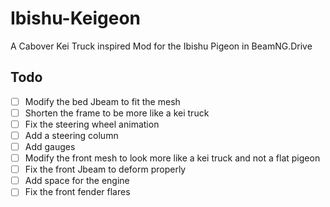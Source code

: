 # Ibishu-Keigeon
A Cabover Kei Truck inspired Mod for the Ibishu Pigeon in BeamNG.Drive

## Todo
- [ ] Modify the bed Jbeam to fit the mesh
- [ ] Shorten the frame to be more like a kei truck
- [ ] Fix the steering wheel animation
- [ ] Add a steering column
- [ ] Add gauges
- [ ] Modify the front mesh to look more like a kei truck and not a flat pigeon
- [ ] Fix the front Jbeam to deform properly
- [ ] Add space for the engine
- [ ] Fix the front fender flares